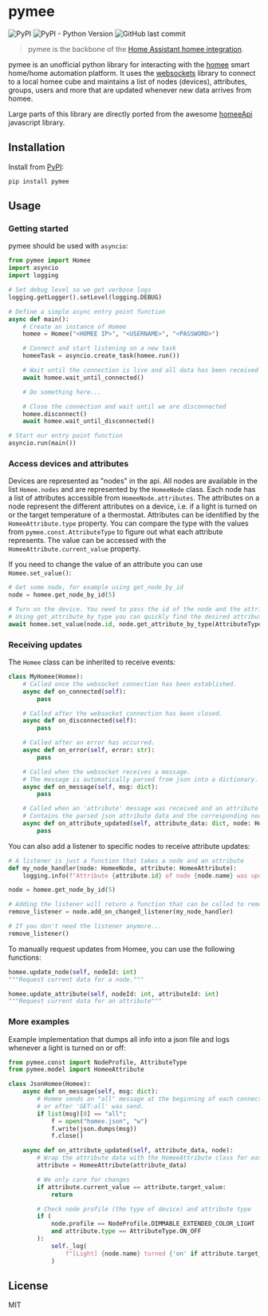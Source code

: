 # pymee

![PyPI](https://img.shields.io/pypi/v/pymee?style=for-the-badge)
![PyPI - Python Version](https://img.shields.io/pypi/pyversions/pymee?color=blue&logo=python&logoColor=yellow&style=for-the-badge)
![GitHub last commit](https://img.shields.io/github/last-commit/FreshlyBrewedCode/pymee?style=for-the-badge)

> pymee is the backbone of the [Home Assistant homee integration](https://github.com/FreshlyBrewedCode/hacs-homee).

pymee is an unofficial python library for interacting with the [homee](https://hom.ee) smart home/home automation platform. It uses the [websockets](https://github.com/aaugustin/websockets) library to connect to a local homee cube and maintains a list of nodes (devices), attributes, groups, users and more that are updated whenever new data arrives from homee.

Large parts of this library are directly ported from the awesome [homeeApi](https://github.com/stfnhmplr/homee-api) javascript library.

## Installation

Install from [PyPI](https://pypi.org/project/pymee/):

```
pip install pymee
```

## Usage

### Getting started

pymee should be used with `asyncio`:

```python
from pymee import Homee
import asyncio
import logging

# Set debug level so we get verbose logs
logging.getLogger().setLevel(logging.DEBUG)

# Define a simple async entry point function
async def main():
    # Create an instance of Homee
    homee = Homee("<HOMEE IP>", "<USERNAME>", "<PASSWORD>")

    # Connect and start listening on a new task
    homeeTask = asyncio.create_task(homee.run())

    # Wait until the connection is live and all data has been received
    await homee.wait_until_connected()

    # Do something here...

    # Close the connection and wait until we are disconnected
    homee.disconnect()
    await homee.wait_until_disconnected()

# Start our entry point function
asyncio.run(main())
```

### Access devices and attributes

Devices are represented as "nodes" in the api. All nodes are available in the list `Homee.nodes` and are represented by the `HomeeNode` class.
Each node has a list of attributes accessible from `HomeeNode.attributes`. The attributes on a node represent the different attributes on a device, i.e. if a light is turned on or the target temperature of a thermostat. Attributes can be identified by the `HomeeAttribute.type` property. You can compare the type with the values from `pymee.const.AttributeType` to figure out what each attribute represents. The value can be accessed with the `HomeeAttribute.current_value` property.

If you need to change the value of an attribute you can use `Homee.set_value()`:

```python
# Get some node, for example using get_node_by_id
node = homee.get_node_by_id(5)

# Turn on the device. You need to pass the id of the node and the attribute as well as the value.
# Using get_attribute_by_type you can quickly find the desired attribute.
await homee.set_value(node.id, node.get_attribute_by_type(AttributeType.ON_OFF).id, 1)
```

### Receiving updates

The `Homee` class can be inherited to receive events:

```python
class MyHomee(Homee):
    # Called once the websocket connection has been established.
    async def on_connected(self):
        pass

    # Called after the websocket connection has been closed.
    async def on_disconnected(self):
        pass

    # Called after an error has occurred.
    async def on_error(self, error: str):
        pass

    # Called when the websocket receives a message.
    # The message is automatically parsed from json into a dictionary.
    async def on_message(self, msg: dict):
        pass

    # Called when an 'attribute' message was received and an attribute was updated.
    # Contains the parsed json attribute data and the corresponding node instance.
    async def on_attribute_updated(self, attribute_data: dict, node: HomeeNode):
        pass
```

You can also add a listener to specific nodes to receive attribute updates:

```python
# A listener is just a function that takes a node and an attribute
def my_node_handler(node: HomeeNode, attribute: HomeeAttribute):
    logging.info(f"Attribute {attribute.id} of node {node.name} was updated!")

node = homee.get_node_by_id(5)

# Adding the listener will return a function that can be called to remove the listener again
remove_listener = node.add_on_changed_listener(my_node_handler)

# If you don't need the listener anymore...
remove_listener()
```

To manually request updates from Homee, you can use the following functions:

```python
homee.update_node(self, nodeId: int)
"""Request current data for a node."""

homee.update_attribute(self, nodeId: int, attributeId: int)
"""Request current data for an attribute"""
```

### More examples

Example implementation that dumps all info into a json file and logs whenever a light is turned on or off:

```python
from pymee.const import NodeProfile, AttributeType
from pymee.model import HomeeAttribute

class JsonHomee(Homee):
    async def on_message(self, msg: dict):
        # Homee sends an "all" message at the beginning of each connection
        # or after 'GET:all' was send.
        if list(msg)[0] == "all":
            f = open("homee.json", "w")
            f.write(json.dumps(msg))
            f.close()

    async def on_attribute_updated(self, attribute_data, node):
        # Wrap the attribute data with the HomeeAttribute class for easier access
        attribute = HomeeAttribute(attribute_data)

        # We only care for changes
        if attribute.current_value == attribute.target_value:
            return

        # Check node profile (the type of device) and attribute type
        if (
            node.profile == NodeProfile.DIMMABLE_EXTENDED_COLOR_LIGHT
            and attribute.type == AttributeType.ON_OFF
        ):
            self._log(
                f"[Light] {node.name} turned {'on' if attribute.target_value == 1 else 'off'}"
            )
```

## License

MIT
